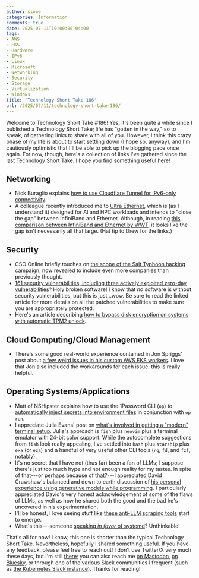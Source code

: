 ```yaml
---
author: slowe
categories: Information
comments: true
date: 2025-07-11T10:00:00-04:00
tags:
- AWS
- EKS
- Hardware
- IPv6
- Linux
- Microsoft
- Networking
- Security
- Storage
- Virtualization
- Windows
title: 'Technology Short Take 186'
url: /2025/07/11/technology-short-take-186/
---
```


Welcome to Technology Short Take #186! Yes, it's been quite a while since I published a Technology Short Take; life has "gotten in the way," so to speak, of gathering links to share with all of you. However, I think this crazy phase of my life is about to start settling down (I hope so, anyway), and I'm cautiously optimistic that I'll be able to pick up the blogging pace once again. For now, though, here's a collection of links I've gathered since the last Technology Short Take. I hope you find something useful here!<!--more-->

## Networking

* Nick Buraglio explains [how to use Cloudflare Tunnel for IPv6-only connectivity][link-5].
* A colleague recently introduced me to [Ultra Ethernet][link-9], which is (as I understand it) designed for AI and HPC workloads and intends to "close the gap" between InfiniBand and Ethernet. Although, in reading [this comparison between InfiniBand and Ethernet by WWT][link-10], it looks like the gap isn't necessarily all that large. (Hat tip to Drew for the links.)

## Security

* CSO Online briefly touches on [the scope of the Salt Typhoon hacking campaign][link-2], now revealed to include even more companies than previously thought.
* [161 security vulnerabilities, including three actively exploited zero-day vulnerabilities][link-7]? Holy broken software! I know that _no_ software is without security vulnerabilities, but this is just...wow. Be sure to read the linked article for more details on all the patched vulnerabilities to make sure you are appropriately protected.
* Here's an article describing [how to bypass disk encryption on systems with automatic TPM2 unlock][link-8].

## Cloud Computing/Cloud Management

* There's some good real-world experience contained in Jon Spriggs' post about [a few weird issues in his custom AWS EKS workers][link-3]. I love that Jon also included the workarounds for each issue; this is really helpful.

## Operating Systems/Applications

* Matt of NSHipster explains how to use the 1Password CLI (`op`) to [automatically inject secrets into environment files][link-1] in conjunction with `op run`.
* I appreciate Julia Evans' post on [what's involved in getting a "modern" terminal setup][link-4]. Julia's approach is `fish` plus `neovim` plus a terminal emulator with 24-bit color support. While the autocomplete suggestions from `fish` look really appealing, I've settled into `bash` plus `starship` plus `exa` (or `eza`) and a handful of very useful other CLI tools (`rg`, `fd`, and `fzf`, notably).
* It's no secret that I have not (thus far) been a fan of LLMs; I suppose there's just too much hype and not enough reality for my tastes. In spite of that---or perhaps because of that?---I appreciated David Crawshaw's balanced and down to earth discussion of [his personal experience using generative models while programming][link-6]. I particularly appreciated David's very honest acknowledgement of some of the flaws of LLMs, as well as how he shared both the good and the bad he's uncovered in his experimentation.
* I'll be honest, I love seeing stuff like [these anti-LLM scraping tools][link-11] start to emerge.
* What's this---someone [speaking _in favor_ of systemd][link-14]? Unthinkable!

That's all for now! I know, this one is shorter than the typical Technology Short Take. Nevertheless, hopefully I shared something useful. If you have any feedback, please feel free to reach out! I don't use Twitter/X very much these days, but I'm still [there][link-99]; you can also reach me [on Mastodon][link-29], [on Bluesky][link-30], or through one of the various Slack communities I frequent (such as [the Kubernetes Slack instance][link-28]). Thanks for reading!

[link-1]: https://nshipster.com/1password-cli/
[link-2]: https://www.csoonline.com/article/3632044/more-telecom-firms-were-breached-by-chinese-hackers-than-previously-reported.html
[link-3]: https://jon.sprig.gs/blog/post/8078
[link-4]: https://jvns.ca/blog/2025/01/11/getting-a-modern-terminal-setup/
[link-5]: https://www.forwardingplane.net/post/2025-01-11-cloudflared-tunnel-ipv6/
[link-6]: https://crawshaw.io/blog/programming-with-llms
[link-7]: https://krebsonsecurity.com/2025/01/microsoft-happy-2025-heres-161-security-updates/
[link-8]: https://oddlama.org/blog/bypassing-disk-encryption-with-tpm2-unlock/
[link-9]: https://ultraethernet.org/
[link-10]: https://www.wwt.com/blog/the-battle-of-ai-networking-ethernet-vs-infiniband
[link-11]: https://marcusb.org/hacks/quixotic.html
[link-12]: https://registry.terraform.io/providers/CiscoDevNet/nxos/latest/docs
[link-13]: https://developer.cisco.com/docs/nx-os/open-nx-os-linux/#open-nx-os-linux
[link-14]: https://blog.tjll.net/the-systemd-revolution-has-been-a-success/
[link-28]: https://kubernetes.slack.com/
[link-29]: https://fosstodon.org/@scottslowe
[link-30]: https://bsky.app/profile/scottslowe.bsky.social
[link-99]: https://twitter.com/scott_lowe
